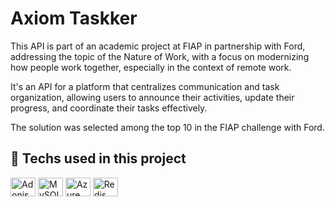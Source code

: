 # Axiom Taskker

This API is part of an academic project at FIAP in partnership with Ford, addressing the topic of the Nature of Work, with a focus on modernizing how people work together, especially in the context of remote work.

It's an API for a platform that centralizes communication and task organization, allowing users to announce their activities, update their progress, and coordinate their tasks effectively.

The solution was selected among the top 10 in the FIAP challenge with Ford.

## 🚀 Techs used in this project

<div style="display: inline_block">
  <img align="center" alt="Adonis" height="30" width="40" src="https://cdn.jsdelivr.net/gh/devicons/devicon/icons/adonisjs/adonisjs-original.svg" />
  <img align="center" alt="MySQL" height="30" width="40" src="https://cdn.jsdelivr.net/gh/devicons/devicon/icons/mysql/mysql-original.svg" />
  <img align="center" alt="Azure" height="30" width="40" src="https://cdn.jsdelivr.net/gh/devicons/devicon/icons/azure/azure-original.svg" />
  <img align="center" alt="Redis" height="30" width="40" src="https://cdn.jsdelivr.net/gh/devicons/devicon/icons/redis/redis-original.svg" />
</div><br/>
